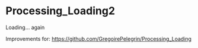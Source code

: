 # Processing_Loading2
Loading... again

Improvements for: https://github.com/GregoirePelegrin/Processing_Loading

